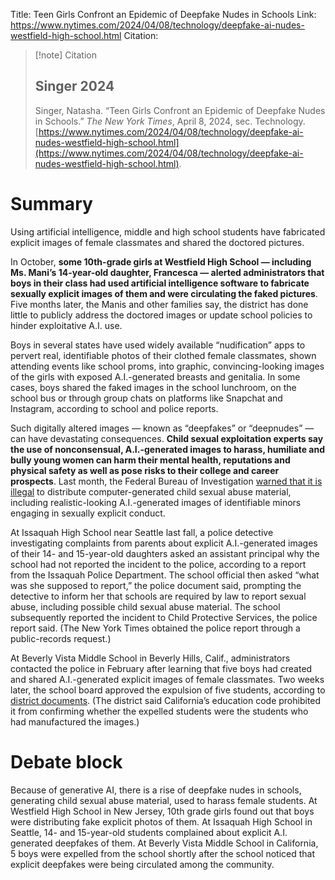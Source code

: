 Title: Teen Girls Confront an Epidemic of Deepfake Nudes in Schools
Link: https://www.nytimes.com/2024/04/08/technology/deepfake-ai-nudes-westfield-high-school.html
Citation:
> [!note] Citation
> ## Singer 2024
> Singer, Natasha. “Teen Girls Confront an Epidemic of Deepfake Nudes in Schools.” _The New York Times_, April 8, 2024, sec. Technology. [https://www.nytimes.com/2024/04/08/technology/deepfake-ai-nudes-westfield-high-school.html](https://www.nytimes.com/2024/04/08/technology/deepfake-ai-nudes-westfield-high-school.html).

# Summary
Using artificial intelligence, middle and high school students have fabricated explicit images of female classmates and shared the doctored pictures.

In October, **some 10th-grade girls at Westfield High School — including Ms. Mani’s 14-year-old daughter, Francesca — alerted administrators that boys in their class had used artificial intelligence software to fabricate sexually explicit images of them and were circulating the faked pictures**. Five months later, the Manis and other families say, the district has done little to publicly address the doctored images or update school policies to hinder exploitative A.I. use.

Boys in several states have used widely available “nudification” apps to pervert real, identifiable photos of their clothed female classmates, shown attending events like school proms, into graphic, convincing-looking images of the girls with exposed A.I.-generated breasts and genitalia. In some cases, boys shared the faked images in the school lunchroom, on the school bus or through group chats on platforms like Snapchat and Instagram, according to school and police reports.

Such digitally altered images — known as “deepfakes” or “deepnudes” — can have devastating consequences. **Child sexual exploitation experts say the use of nonconsensual, A.I.-generated images to harass, humiliate and bully young women can harm their mental health, reputations and physical safety as well as pose risks to their college and career prospects**. Last month, the Federal Bureau of Investigation [warned that it is illegal](https://www.ic3.gov/Media/Y2024/PSA240329) to distribute computer-generated child sexual abuse material, including realistic-looking A.I.-generated images of identifiable minors engaging in sexually explicit conduct.

At Issaquah High School near Seattle last fall, a police detective investigating complaints from parents about explicit A.I.-generated images of their 14- and 15-year-old daughters asked an assistant principal why the school had not reported the incident to the police, according to a report from the Issaquah Police Department. The school official then asked “what was she supposed to report,” the police document said, prompting the detective to inform her that schools are required by law to report sexual abuse, including possible child sexual abuse material. The school subsequently reported the incident to Child Protective Services, the police report said. (The New York Times obtained the police report through a public-records request.)

At Beverly Vista Middle School in Beverly Hills, Calif., administrators contacted the police in February after learning that five boys had created and shared A.I.-generated explicit images of female classmates. Two weeks later, the school board approved the expulsion of five students, according to [district documents](https://simbli.eboardsolutions.com/SB_Meetings/ViewMeeting.aspx?S=36030529&MID=28852&Tab=Agenda&enIID=bGDV0Hm5naFh2EVCPG7slshIw%3D%3D). (The district said California’s education code prohibited it from confirming whether the expelled students were the students who had manufactured the images.)

# Debate block
Because of generative AI, there is a rise of deepfake nudes in schools, generating child sexual abuse material, used to harass female students. At Westfield High School in New Jersey, 10th grade girls found out that boys were distributing fake explicit photos of them. At Issaquah High School in Seattle, 14- and 15-year-old students complained about explicit A.I. generated deepfakes of them. At Beverly Vista Middle School in California, 5 boys were expelled from the school shortly after the school noticed that explicit deepfakes were being circulated among the community. 